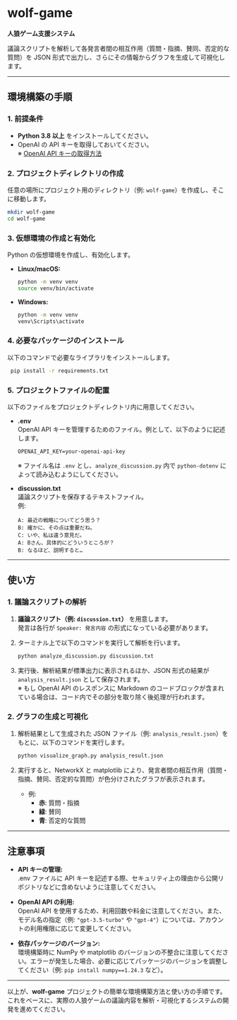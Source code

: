 # wolf-game  
**人狼ゲーム支援システム**

議論スクリプトを解析して各発言者間の相互作用（質問・指摘、賛同、否定的な質問）を JSON 形式で出力し、さらにその情報からグラフを生成して可視化します。

---

## 環境構築の手順

### 1. 前提条件

- **Python 3.8 以上** をインストールしてください。  
- OpenAI の API キーを取得しておいてください。  
  ※ [OpenAI API キーの取得方法](https://platform.openai.com/account/api-keys)

### 2. プロジェクトディレクトリの作成

任意の場所にプロジェクト用のディレクトリ（例: `wolf-game`）を作成し、そこに移動します。

```bash
mkdir wolf-game
cd wolf-game
```

### 3. 仮想環境の作成と有効化

Python の仮想環境を作成し、有効化します。

- **Linux/macOS:**

  ```bash
  python -m venv venv
  source venv/bin/activate
  ```

- **Windows:**

  ```cmd
  python -m venv venv
  venv\Scripts\activate
  ```

### 4. 必要なパッケージのインストール

以下のコマンドで必要なライブラリをインストールします。

```bash
 pip install -r requirements.txt
```

### 5. プロジェクトファイルの配置

以下のファイルをプロジェクトディレクトリ内に用意してください。

- **.env**  
  OpenAI API キーを管理するためのファイル。例として、以下のように記述します。

  ```dotenv
  OPENAI_API_KEY=your-openai-api-key
  ```

  ※ ファイル名は `.env` とし、`analyze_discussion.py` 内で `python-dotenv` によって読み込むようにしてください。

- **discussion.txt**  
  議論スクリプトを保存するテキストファイル。  
  例:

  ```
  A: 最近の戦略についてどう思う？
  B: 確かに、その点は重要だね。
  C: いや、私は違う意見だ。
  A: Bさん、具体的にどういうところが？
  B: なるほど、説明すると…
  ```

---

## 使い方

### 1. 議論スクリプトの解析

1. **議論スクリプト（例: `discussion.txt`）** を用意します。  
   発言は各行が `Speaker: 発言内容` の形式になっている必要があります。

2. ターミナル上で以下のコマンドを実行して解析を行います。

   ```bash
   python analyze_discussion.py discussion.txt
   ```

3. 実行後、解析結果が標準出力に表示されるほか、JSON 形式の結果が `analysis_result.json` として保存されます。  
   ※ もし OpenAI API のレスポンスに Markdown のコードブロックが含まれている場合は、コード内でその部分を取り除く後処理が行われます。

### 2. グラフの生成と可視化

1. 解析結果として生成された JSON ファイル（例: `analysis_result.json`）をもとに、以下のコマンドを実行します。

   ```bash
   python visualize_graph.py analysis_result.json
   ```

2. 実行すると、NetworkX と matplotlib により、発言者間の相互作用（質問・指摘、賛同、否定的な質問）が色分けされたグラフが表示されます。  
   - 例:  
     - **赤**: 質問・指摘  
     - **緑**: 賛同  
     - **青**: 否定的な質問

---

## 注意事項

- **API キーの管理:**  
  .env ファイルに API キーを記述する際、セキュリティ上の理由から公開リポジトリなどに含めないように注意してください。

- **OpenAI API の利用:**  
  OpenAI API を使用するため、利用回数や料金に注意してください。また、モデル名の指定（例: `"gpt-3.5-turbo"` や `"gpt-4"`）については、アカウントの利用権限に応じて変更してください。

- **依存パッケージのバージョン:**  
  環境構築時に NumPy や matplotlib のバージョンの不整合に注意してください。エラーが発生した場合、必要に応じてパッケージのバージョンを調整してください（例: `pip install numpy==1.24.3` など）。

---

以上が、**wolf-game** プロジェクトの簡単な環境構築方法と使い方の手順です。これをベースに、実際の人狼ゲームの議論内容を解析・可視化するシステムの開発を進めてください。
